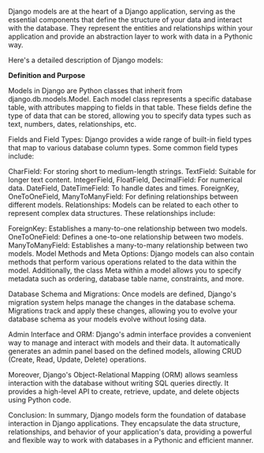 Django models are at the heart of a Django application, serving as the essential components that define the structure of your data and interact with the database. 
They represent the entities and relationships within your application and provide an abstraction layer to work with data in a Pythonic way.

Here's a detailed description of Django models:

<p><strong>Definition and Purpose</strong></p>
Models in Django are Python classes that inherit from django.db.models.Model. Each model class represents a specific database table, with attributes mapping to fields in that table. These fields define the type of data that can be stored, allowing you to specify data types such as text, numbers, dates, relationships, etc.

Fields and Field Types:
Django provides a wide range of built-in field types that map to various database column types. Some common field types include:

CharField: For storing short to medium-length strings.
TextField: Suitable for longer text content.
IntegerField, FloatField, DecimalField: For numerical data.
DateField, DateTimeField: To handle dates and times.
ForeignKey, OneToOneField, ManyToManyField: For defining relationships between different models.
Relationships:
Models can be related to each other to represent complex data structures. These relationships include:

ForeignKey: Establishes a many-to-one relationship between two models.
OneToOneField: Defines a one-to-one relationship between two models.
ManyToManyField: Establishes a many-to-many relationship between two models.
Model Methods and Meta Options:
Django models can also contain methods that perform various operations related to the data within the model. Additionally, the class Meta within a model allows you to specify metadata such as ordering, database table name, constraints, and more.

Database Schema and Migrations:
Once models are defined, Django's migration system helps manage the changes in the database schema. Migrations track and apply these changes, allowing you to evolve your database schema as your models evolve without losing data.

Admin Interface and ORM:
Django's admin interface provides a convenient way to manage and interact with models and their data. It automatically generates an admin panel based on the defined models, allowing CRUD (Create, Read, Update, Delete) operations.

Moreover, Django's Object-Relational Mapping (ORM) allows seamless interaction with the database without writing SQL queries directly. It provides a high-level API to create, retrieve, update, and delete objects using Python code.

Conclusion:
In summary, Django models form the foundation of database interaction in Django applications. They encapsulate the data structure, relationships, and behavior of your application's data, providing a powerful and flexible way to work with databases in a Pythonic and efficient manner.
